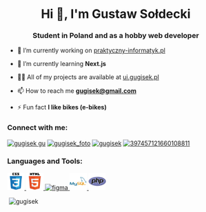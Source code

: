 <h1 align="center">Hi 👋, I'm Gustaw Sołdecki</h1>
<h3 align="center">Student in Poland and as a hobby web developer</h3>

- 🔭 I’m currently working on [praktyczny-informatyk.pl](https://github.com/gugisek/praktyczny-informatyk.pl)

- 🌱 I’m currently learning **Next.js**

- 👨‍💻 All of my projects are available at [ui.gugisek.pl](ui.gugisek.pl)

- 📫 How to reach me **gugisek@gmail.com**

- ⚡ Fun fact **I like bikes (e-bikes)**

<h3 align="left">Connect with me:</h3>
<p align="left">
<a href="https://fb.com/gugisek gu" target="blank"><img align="center" src="https://raw.githubusercontent.com/rahuldkjain/github-profile-readme-generator/master/src/images/icons/Social/facebook.svg" alt="gugisek gu" height="30" width="40" /></a>
<a href="https://instagram.com/gugisek_foto" target="blank"><img align="center" src="https://raw.githubusercontent.com/rahuldkjain/github-profile-readme-generator/master/src/images/icons/Social/instagram.svg" alt="gugisek_foto" height="30" width="40" /></a>
<a href="https://www.youtube.com/c/gugisek" target="blank"><img align="center" src="https://raw.githubusercontent.com/rahuldkjain/github-profile-readme-generator/master/src/images/icons/Social/youtube.svg" alt="gugisek" height="30" width="40" /></a>
<a href="https://discord.gg/397457121660108811" target="blank"><img align="center" src="https://raw.githubusercontent.com/rahuldkjain/github-profile-readme-generator/master/src/images/icons/Social/discord.svg" alt="397457121660108811" height="30" width="40" /></a>
</p>

<h3 align="left">Languages and Tools:</h3>
<p align="left"> <a href="https://www.w3schools.com/css/" target="_blank" rel="noreferrer"> <img src="https://raw.githubusercontent.com/devicons/devicon/master/icons/css3/css3-original-wordmark.svg" alt="css3" width="40" height="40"/> </a>  <a href="https://www.w3.org/html/" target="_blank" rel="noreferrer"> <img src="https://raw.githubusercontent.com/devicons/devicon/master/icons/html5/html5-original-wordmark.svg" alt="html5" width="40" height="40"/> </a><a href="https://www.figma.com/" target="_blank" rel="noreferrer"> <img src="https://www.vectorlogo.zone/logos/figma/figma-icon.svg" alt="figma" width="40" height="40"/> </a> <a href="https://www.mysql.com/" target="_blank" rel="noreferrer"> <img src="https://raw.githubusercontent.com/devicons/devicon/master/icons/mysql/mysql-original-wordmark.svg" alt="mysql" width="40" height="40"/> </a> <a href="https://www.php.net" target="_blank" rel="noreferrer"> <img src="https://raw.githubusercontent.com/devicons/devicon/master/icons/php/php-original.svg" alt="php" width="40" height="40"/> </a> </p>

<p>&nbsp;<img align="center" src="https://github-readme-stats.vercel.app/api?username=gugisek&show_icons=true&locale=en" alt="gugisek" /></p>

